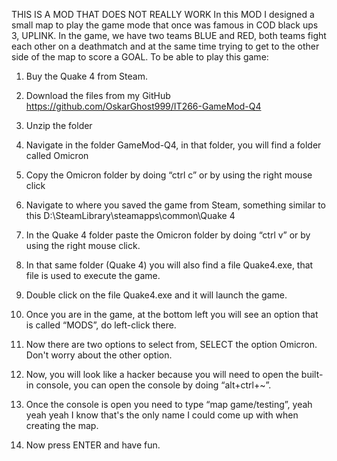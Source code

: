 THIS IS A MOD THAT DOES NOT REALLY WORK
In this MOD I designed a small map to play the game mode that once was famous in COD black ups 3, UPLINK. 
In the game, we have two teams BLUE and RED, both teams fight each other on a deathmatch and at the same time 
trying to get to the other side of the map to score a GOAL.
To be able to play this game:

1. Buy the Quake 4 from Steam.

2. Download the files from my GitHub https://github.com/OskarGhost999/IT266-GameMod-Q4

3. Unzip the folder

4. Navigate in the folder GameMod-Q4, in that folder, you will find a folder called Omicron

5. Copy the Omicron folder by doing “ctrl c” or by using the right mouse click

6. Navigate to where you saved the game from Steam, something similar to this D:\SteamLibrary\steamapps\common\Quake 4

7. In the Quake 4 folder paste the Omicron folder by doing “ctrl v” or by using the right mouse click.

8. In that same folder (Quake 4) you will also find a file Quake4.exe, that file is used to execute the game.

9. Double click on the file Quake4.exe and it will launch the game.

10. Once you are in the game, at the bottom left you will see an option that is called “MODS”, do left-click there.

11. Now there are two options to select from, SELECT the option Omicron. Don't worry about the other option.

12. Now, you will look like a hacker because you will need to open the built-in console, you can open the console by doing “alt+ctrl+~”.

13. Once the console is open you need to type “map game/testing”, yeah yeah yeah I know that's the only name I could come up with when creating the map.

14. Now press ENTER and have fun.
